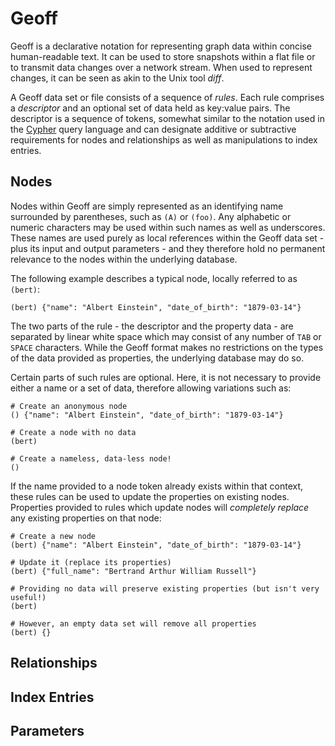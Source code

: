 # Geoff

Geoff is a declarative notation for representing graph data within concise
human-readable text. It can be used to store snapshots within a flat file or
to transmit data changes over a network stream. When used to represent
changes, it can be seen as akin to the Unix tool *diff*.

A Geoff data set or file consists of a sequence of *rules*. Each rule
comprises a *descriptor* and an optional set of data held as key:value pairs.
The descriptor is a sequence of tokens, somewhat similar to the notation used
in the [Cypher](http://docs.neo4j.org/chunked/stable/cypher-query-lang.html)
query language and can designate additive or subtractive requirements for
nodes and relationships as well as manipulations to index entries.

## Nodes

Nodes within Geoff are simply represented as an identifying name surrounded by
parentheses, such as `(A)` or `(foo)`. Any alphabetic or numeric characters may
be used within such names as well as underscores. These names are used purely
as local references within the Geoff data set - plus its input and output
parameters - and they therefore hold no permanent relevance to the nodes within
the underlying database.

The following example describes a typical node, locally referred to as
`(bert)`:

```
(bert) {"name": "Albert Einstein", "date_of_birth": "1879-03-14"}
```

The two parts of the rule - the descriptor and the property data - are
separated by linear white space which may consist of any number of `TAB` or
`SPACE` characters. While the Geoff format makes no restrictions on the types
of the data provided as properties, the underlying database may do so.

Certain parts of such rules are optional. Here, it is not necessary to provide
either a name or a set of data, therefore allowing variations such as:

```
# Create an anonymous node
() {"name": "Albert Einstein", "date_of_birth": "1879-03-14"}

# Create a node with no data
(bert)

# Create a nameless, data-less node!
()
```

If the name provided to a node token already exists within that context, these
rules can be used to update the properties on existing nodes. Properties
provided to rules which update nodes will *completely replace* any existing
properties on that node:

```
# Create a new node
(bert) {"name": "Albert Einstein", "date_of_birth": "1879-03-14"}

# Update it (replace its properties)
(bert) {"full_name": "Bertrand Arthur William Russell"}

# Providing no data will preserve existing properties (but isn't very useful!)
(bert)

# However, an empty data set will remove all properties
(bert) {}
```

## Relationships

## Index Entries

## Parameters
